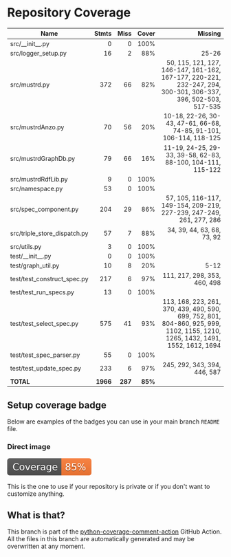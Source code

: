 # Repository Coverage



| Name                           |    Stmts |     Miss |   Cover |   Missing |
|------------------------------- | -------: | -------: | ------: | --------: |
| src/\_\_init\_\_.py            |        0 |        0 |    100% |           |
| src/logger\_setup.py           |       16 |        2 |     88% |     25-26 |
| src/mustrd.py                  |      372 |       66 |     82% |50, 115, 121, 127, 146-147, 161-162, 167-177, 220-221, 232-247, 294, 300-301, 306-337, 396, 502-503, 517-535 |
| src/mustrdAnzo.py              |       70 |       56 |     20% |10-18, 22-26, 30-43, 47-61, 66-68, 74-85, 91-101, 106-114, 118-125 |
| src/mustrdGraphDb.py           |       79 |       66 |     16% |11-19, 24-25, 29-33, 39-58, 62-83, 88-100, 104-111, 115-122 |
| src/mustrdRdfLib.py            |        9 |        0 |    100% |           |
| src/namespace.py               |       53 |        0 |    100% |           |
| src/spec\_component.py         |      204 |       29 |     86% |57, 105, 116-117, 149-154, 209-219, 227-239, 247-249, 261, 277, 286 |
| src/triple\_store\_dispatch.py |       57 |        7 |     88% |34, 39, 44, 63, 68, 73, 92 |
| src/utils.py                   |        3 |        0 |    100% |           |
| test/\_\_init\_\_.py           |        0 |        0 |    100% |           |
| test/graph\_util.py            |       10 |        8 |     20% |      5-12 |
| test/test\_construct\_spec.py  |      217 |        6 |     97% |111, 217, 298, 353, 460, 498 |
| test/test\_run\_specs.py       |       13 |        0 |    100% |           |
| test/test\_select\_spec.py     |      575 |       41 |     93% |113, 168, 223, 261, 370, 439, 490, 590, 699, 752, 801, 804-860, 925, 999, 1102, 1155, 1210, 1265, 1432, 1491, 1552, 1612, 1694 |
| test/test\_spec\_parser.py     |       55 |        0 |    100% |           |
| test/test\_update\_spec.py     |      233 |        6 |     97% |245, 292, 343, 394, 446, 587 |
|                      **TOTAL** | **1966** |  **287** | **85%** |           |


## Setup coverage badge

Below are examples of the badges you can use in your main branch `README` file.

### Direct image

[![Coverage badge](https://github.com/Semantic-partners/mustrd/raw/python-coverage-comment-action-data/badge.svg)](https://github.com/Semantic-partners/mustrd/tree/python-coverage-comment-action-data)

This is the one to use if your repository is private or if you don't want to customize anything.



## What is that?

This branch is part of the
[python-coverage-comment-action](https://github.com/marketplace/actions/python-coverage-comment)
GitHub Action. All the files in this branch are automatically generated and may be
overwritten at any moment.
